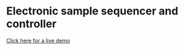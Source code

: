 # Electronic sample sequencer and controller

[Click here for a live demo](https://rawgit.com/g1eb/samples/master/)
